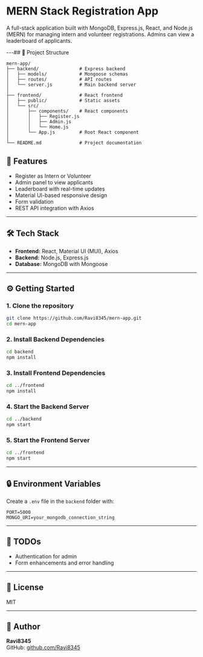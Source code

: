 # MERN Stack Registration App

A full-stack application built with MongoDB, Express.js, React, and Node.js (MERN) for managing intern and volunteer registrations. Admins can view a leaderboard of applicants.

---## 📁 Project Structure

```
mern-app/
├── backend/               # Express backend
│   ├── models/            # Mongoose schemas
│   ├── routes/            # API routes
│   └── server.js          # Main backend server
│
├── frontend/              # React frontend
│   ├── public/            # Static assets
│   └── src/
│       ├── components/    # React components
│       │   ├── Register.js
│       │   ├── Admin.js
│       │   └── Home.js
│       └── App.js         # Root React component
│
└── README.md              # Project documentation
```

## 🚀 Features

- Register as Intern or Volunteer
- Admin panel to view applicants
- Leaderboard with real-time updates
- Material UI-based responsive design
- Form validation
- REST API integration with Axios

---

## 🛠 Tech Stack

- **Frontend:** React, Material UI (MUI), Axios
- **Backend:** Node.js, Express.js
- **Database:** MongoDB with Mongoose

---



## ⚙️ Getting Started

### 1. Clone the repository

```bash
git clone https://github.com/Ravi8345/mern-app.git
cd mern-app
```

### 2. Install Backend Dependencies

```bash
cd backend
npm install
```

### 3. Install Frontend Dependencies

```bash
cd ../frontend
npm install
```

### 4. Start the Backend Server

```bash
cd ../backend
npm start
```

### 5. Start the Frontend Server

```bash
cd ../frontend
npm start
```

---

## 🔒 Environment Variables

Create a `.env` file in the `backend` folder with:

```
PORT=5000
MONGO_URI=your_mongodb_connection_string
```

---

## 📌 TODOs

- Authentication for admin
- Form enhancements and error handling

---

## 📄 License

MIT

---

## 👤 Author

**Ravi8345**  
GitHub: [github.com/Ravi8345](https://github.com/Ravi8345)
